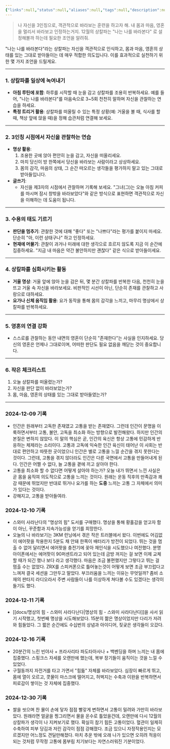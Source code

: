 ```yaml
---
{"links":null,"status":null,"aliases":null,"tags":null,"description":null,"title":"24년 12월의 상칼파","created":"2024-11-29T00:52:06","updated":"2024-12-30T20:24:04","dg-publish":true,"permalink":"/docs/24년 12월의 상칼파/","dgPassFrontmatter":true}
---
```



> 나 자신을 3인칭으로, 객관적으로 바라보는 훈련을 하고자 해. 내 몸과 마음, 영혼을 멀리서 바라보고 인정하는거지. 12월의 상칼파는 "나는 나를 바라본다" 로 설정해볼까 하는데 필요한 조언을 알려줘.

"나는 나를 바라본다"라는 상칼파는 자신을 객관적으로 인식하고, 몸과 마음, 영혼의 상태를 있는 그대로 받아들이는 데 매우 적합한 의도입니다. 이를 효과적으로 실천하기 위한 몇 가지 조언을 드릴게요.

---

### 1. **상칼파를 일상에 녹여내기**

   - **아침 루틴에 포함**: 하루를 시작할 때 눈을 감고 상칼파를 조용히 반복하세요. 예를 들어, "나는 나를 바라본다"를 마음속으로 3~5회 천천히 말하며 자신을 관찰하는 연습을 하세요.
   - **특정 트리거 활용**: 상칼파를 떠올릴 수 있는 특정 상황(예: 거울을 볼 때, 식사를 할 때, 책상 앞에 앉을 때)을 정해 습관처럼 연결해 보세요.

---

### 2. **3인칭 시점에서 자신을 관찰하는 연습**

   - **명상 활용**:
     1. 조용한 곳에 앉아 편안히 눈을 감고, 자신을 떠올리세요.
     2. 마치 당신이 방 한쪽에서 당신을 바라보는 사람이라고 상상하세요.
     3. 몸의 감각, 마음의 상태, 그 순간 떠오르는 생각들을 평가하지 말고 있는 그대로 받아들입니다.
   - **글쓰기**:
     - 자신을 제3자의 시점에서 관찰하며 기록해 보세요. "그녀(그)는 오늘 아침 커피를 마시며 잠시 창밖을 바라보았다"와 같은 방식으로 표현하면 객관적으로 자신을 이해하는 데 도움이 됩니다.

---

### 3. **수용의 태도 기르기**

   - **판단을 멈추기**: 관찰한 것에 대해 "좋다" 또는 "나쁘다"라는 평가를 붙이지 마세요. 단순히 "아, 이런 상태구나" 하고 인정하세요.
   - **현재에 머물기**: 관찰이 과거나 미래에 대한 생각으로 흐르지 않도록 지금 이 순간에 집중하세요. "지금 내 마음은 약간 불안하지만 괜찮다" 같은 식으로 받아들이세요.

---

### 4. **상칼파를 심화시키는 활동**

   - **거울 명상**: 거울 앞에 앉아 눈을 감은 뒤, 몇 분간 상칼파를 반복한 다음, 천천히 눈을 뜨고 거울 속 자신을 바라보세요. 비판적인 시선이 아닌, 단순히 존재를 관찰하고 사랑으로 대하세요.
   - **요가나 신체 움직임 활용**: 요가 동작을 통해 몸의 감각을 느끼고, 마무리 명상에서 상칼파를 반복하세요.

---

### 5. **영혼의 연결 강화**

   - 스스로를 관찰하는 동안 내면의 영혼이 단순히 "존재한다"는 사실을 인지하세요. 당신의 영혼은 언제나 그대로이며, 어떠한 판단도 필요 없음을 깨닫는 것이 중요합니다.

---

### 6. **작은 체크리스트**

   1. 오늘 상칼파를 떠올렸는가?
   2. 자신을 판단 없이 바라보았는가?
   3. 몸, 마음, 영혼의 상태를 있는 그대로 받아들였는가?

---

### 2024-12-09 기록

- 인간은 원래부터 고독한 존재였고 고통을 받는 존재였다. 그런데 인간이 문명을 이룩하면서부터 고통, 불안, 고독을 최소화 하는 방향으로 발전해왔다. 하지만 인간의 본질은 변하지 않았다. 이 말의 핵심은 곧, 인간의 육신은 항상 고통에 민감하게 반응하는 체제라는 소리이다. 고통과 고독에 익숙한 인간 육신이 태어난 이 사회는 반대로 편안하고 따뜻한 곳이었으니 인간은 별로 고통을 느낄 순간을 겪지 못한다는 것이다. 그런데, 고통을 겪지 않더라도 인간은 다른 국면에서 고통을 만들어내게 된다. 인간은 어쩔 수 없다, 늘 고통을 곁에 끼고 살아야 한다.
- 고통을 최소화 할 수 없다면 어떻게 살아야 하는가? 오늘 내가 뛰면서 느낀 사실은 곧 몸을 움직여 의도적으로 고통을 느끼는 것이다. 원래는 운동 직후의 만족감과 쾌감 때문에 뛰었지만 반대로 뛰거나 요가를 하는 **도중** 느끼는 고통 그 자체에서 의미가 있다는 것이다.
- 강해지고, 고통을 받아들여라.

### 2024-12-10 기록

- 스와미 사라난다의 "명상의 힘" 도서를 구매했다. 명상을 통해 황홀감을 얻고자 함이 아닌, 꾸준함과 지속가능성을 얻기를 희망한다.
- 오늘의 나 바라보기는 3KM 런닝에서 겪은 작은 트러블에서 왔다. 이번에도 어김없이 에어팟을 착용한지 5분도 채 안돼 한쪽이 배터리가 방전이 되었다. 뛰는 것을 멈출 수 없어 달리면서 에어팟을 충전기에 꽂아 재인식을 시도했으나 여전했다. 분명 아이폰에서는 에어팟이 90퍼센트라고 되어 있는데 금방 꺼지는 걸 보면 이제 교체할 때가 되긴 했나 보다 라고 생각했다. 마음은 조금 불편했지만 그렇다고 뛰는 걸 멈출 수는 없었다. ZRX를 스피커폰으로 틀어놓는것이 어떻게 보면 조금 부끄럽다고 느껴져 결국 세션을 그만두고 말았다. 부끄러움을 느끼는 이유는 무엇일까? 좀비 소재의 판타지 라디오라서 주변 사람들이 나를 이상하게 쳐다볼 수도 있겠다는 생각이 들기도 했다.

### 2024-12-11 기록

- [[docs/명상의 힘 - 스와미 사라다난다\|명상의 힘 - 스와미 사라다난다]]을 사서 읽기 시작했고, 첫번째 명상을 시도해보았다. 15분의 짦은 명상이었지만 다리가 저려와 힘들었다. 그 짧은 순간에도 수십번의 상념과 아이디어, 짖궂은 생각들이 오갔다.

### 2024-12-16 기록

- 20분간의 느린 빈야사 + 프라사리타 파도타아사나 + 백벤딩을 하며 느끼는 내 몸에 집중했다. 스핑크스 자세를 오랜만에 했는데, 복부 장기들이 움직이는 것을 느낄 수 있었다.
- 구월동까지 자전거를 타고 가면서 "힘듦" 자체를 바라보았다. 심장이 빠르게 뛰고, 몸에 열이 오르고, 콧물이 마스크에 떨어지고, 허벅지는 수축과 이완을 반복하면서 피로감이 쌓이는 것 자체에 집중했다.

### 2024-12-30 기록

- 쌀을 씻으며 찬 물이 손에 닿자 점점 빨갛게 변하면서 고통이 밀려와 가만히 바라보았다. 원래라면 얼굴을 찡그리면서 물을 온수로 틀었을건데, 오랜만에 다시 12월의 상칼파가 생각이 나 지켜보기로 했다. 확실히 참기 힘든 고통이었다. 혈관이 일제히 수축하여 피부 당김과 저린 감각이 점점 강해졌다. 조금 있으니 자정작용인지는 모르겠지만 어느정도 견딜만해졌다. 마치 추운 밖에 오래 나가 있으면 오히려 적응이 되는 것처럼 무작정 고통에 몸부림 치기보다는 자연스러워진 기분이었다.

